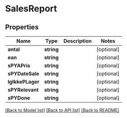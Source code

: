 # SalesReport

## Properties
Name | Type | Description | Notes
------------ | ------------- | ------------- | -------------
**antal** | **string** |  | [optional] 
**ean** | **string** |  | [optional] 
**sPYAPris** | **string** |  | [optional] 
**sPYDateSale** | **string** |  | [optional] 
**lgIkkePLager** | **string** |  | [optional] 
**sPYRelevant** | **string** |  | [optional] 
**sPYDone** | **string** |  | [optional] 

[[Back to Model list]](../README.md#documentation-for-models) [[Back to API list]](../README.md#documentation-for-api-endpoints) [[Back to README]](../README.md)


